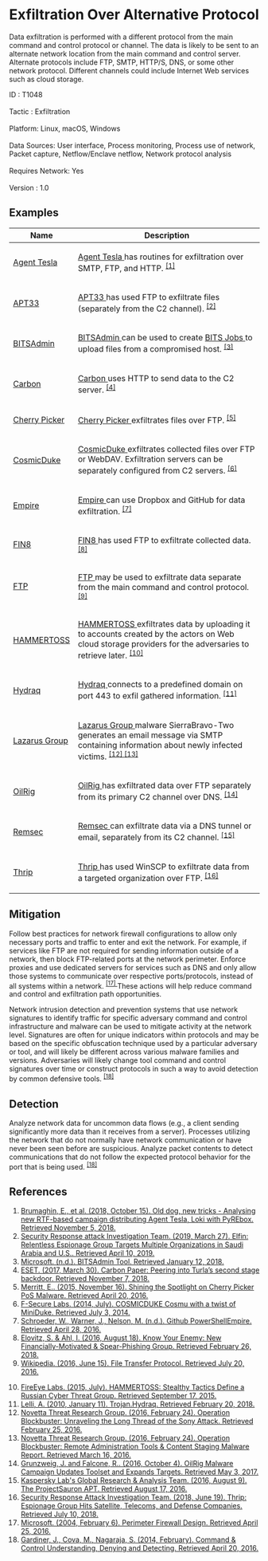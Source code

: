 <div class="container-fluid">
 <h1>
  Exfiltration Over Alternative Protocol
 </h1>
 <div class="row">
  <div class="col-md-8 description-body">
   <p>
    Data exfiltration is performed with a different protocol from the main command and control protocol or channel. The data is likely to be sent to an alternate network location from the main command and control server. Alternate protocols include FTP, SMTP, HTTP/S, DNS, or some other network protocol. Different channels could include Internet Web services such as cloud storage.
   </p>
  </div>
  <div class="col-md-4">
   <div class="card">
    <div class="card-body">
     <div class="card-data">
      <span class="h5 card-title">
       ID
      </span>
      : T1048
      <br/>
      <br/>
     </div>
     <div class="card-data">
      <span class="h5 card-title">
      </span>
     </div>
     <div class="card-data">
      <span class="h5 card-title">
       Tactic
      </span>
      : Exfiltration
      <br/>
      <br/>
     </div>
     <div class="card-data">
      <span class="h5 card-title">
       Platform:
      </span>
      Linux, macOS, Windows
      <br/>
      <br/>
     </div>
     <div class="card-data">
      <span class="h5 card-title">
      </span>
     </div>
     <div class="card-data">
      <span class="h5 card-title">
      </span>
     </div>
     <div class="card-data">
      <span class="h5 card-title">
      </span>
     </div>
     <div class="card-data">
      <span class="h5 card-title">
       Data Sources:
      </span>
      User interface, Process monitoring, Process use of network, Packet capture, Netflow/Enclave netflow, Network protocol analysis
      <br/>
      <br/>
     </div>
     <div class="card-data">
      <span class="h5 card-title">
      </span>
     </div>
     <div class="card-data">
      <span class="h5 card-title">
       Requires Network:
      </span>
      Yes
      <br/>
      <br/>
     </div>
     <div class="card-data">
      <span class="h5 card-title">
      </span>
     </div>
     <div class="card-data">
      <span class="h5 card-title">
      </span>
     </div>
     <div class="card-data">
      <span class="h5 card-title">
      </span>
     </div>
     <div class="card-data">
      <span class="h5 card-title">
      </span>
     </div>
     <div class="card-data">
      <span class="h5 card-title">
      </span>
     </div>
     <div class="card-data">
      <span class="h5 card-title">
       Version
      </span>
      : 1.0
     </div>
    </div>
   </div>
  </div>
 </div>
 <h2 class="pt-3" id="examples">
  Examples
 </h2>
 <table class="table table-bordered table-light mt-2">
  <thead>
   <tr>
    <th scope="col">
     Name
    </th>
    <th scope="col">
     Description
    </th>
   </tr>
  </thead>
  <tbody class="bg-white">
   <tr>
    <td>
     <a href="https://attack.mitre.org/software/S0331">
      Agent Tesla
     </a>
    </td>
    <td>
     <p>
      <a href="https://attack.mitre.org/software/S0331">
       Agent Tesla
      </a>
      has routines for exfiltration over SMTP, FTP, and HTTP.
      <span class="scite-citeref-number" data-reference="Talos Agent Tesla Oct 2018" id="scite-ref-1-a" onclick="scrollToRef('scite-1')">
       <sup>
        <a aria-describedby="qtip-0" data-hasqtip="0" href="https://blog.talosintelligence.com/2018/10/old-dog-new-tricks-analysing-new-rtf_15.html" target="_blank">
         [1]
        </a>
       </sup>
      </span>
     </p>
    </td>
   </tr>
   <tr>
    <td>
     <a href="https://attack.mitre.org/groups/G0064">
      APT33
     </a>
    </td>
    <td>
     <p>
      <a href="https://attack.mitre.org/groups/G0064">
       APT33
      </a>
      has used FTP to exfiltrate files (separately from the C2 channel).
      <span class="scite-citeref-number" data-reference="Symantec Elfin Mar 2019" id="scite-ref-2-a" onclick="scrollToRef('scite-2')">
       <sup>
        <a aria-describedby="qtip-1" data-hasqtip="1" href="https://www.symantec.com/blogs/threat-intelligence/elfin-apt33-espionage" target="_blank">
         [2]
        </a>
       </sup>
      </span>
     </p>
    </td>
   </tr>
   <tr>
    <td>
     <a href="https://attack.mitre.org/software/S0190">
      BITSAdmin
     </a>
    </td>
    <td>
     <p>
      <a href="https://attack.mitre.org/software/S0190">
       BITSAdmin
      </a>
      can be used to create
      <a href="https://attack.mitre.org/techniques/T1197">
       BITS Jobs
      </a>
      to upload files from a compromised host.
      <span class="scite-citeref-number" data-reference="Microsoft BITSAdmin" id="scite-ref-3-a" onclick="scrollToRef('scite-3')">
       <sup>
        <a aria-describedby="qtip-2" data-hasqtip="2" href="https://msdn.microsoft.com/library/aa362813.aspx" target="_blank">
         [3]
        </a>
       </sup>
      </span>
     </p>
    </td>
   </tr>
   <tr>
    <td>
     <a href="https://attack.mitre.org/software/S0335">
      Carbon
     </a>
    </td>
    <td>
     <p>
      <a href="https://attack.mitre.org/software/S0335">
       Carbon
      </a>
      uses HTTP to send data to the C2 server.
      <span class="scite-citeref-number" data-reference="ESET Carbon Mar 2017" id="scite-ref-4-a" onclick="scrollToRef('scite-4')">
       <sup>
        <a aria-describedby="qtip-3" data-hasqtip="3" href="https://www.welivesecurity.com/2017/03/30/carbon-paper-peering-turlas-second-stage-backdoor/" target="_blank">
         [4]
        </a>
       </sup>
      </span>
     </p>
    </td>
   </tr>
   <tr>
    <td>
     <a href="https://attack.mitre.org/software/S0107">
      Cherry Picker
     </a>
    </td>
    <td>
     <p>
      <a href="https://attack.mitre.org/software/S0107">
       Cherry Picker
      </a>
      exfiltrates files over FTP.
      <span class="scite-citeref-number" data-reference="Trustwave Cherry Picker" id="scite-ref-5-a" onclick="scrollToRef('scite-5')">
       <sup>
        <a aria-describedby="qtip-4" data-hasqtip="4" href="https://www.trustwave.com/Resources/SpiderLabs-Blog/Shining-the-Spotlight-on-Cherry-Picker-PoS-Malware/" target="_blank">
         [5]
        </a>
       </sup>
      </span>
     </p>
    </td>
   </tr>
   <tr>
    <td>
     <a href="https://attack.mitre.org/software/S0050">
      CosmicDuke
     </a>
    </td>
    <td>
     <p>
      <a href="https://attack.mitre.org/software/S0050">
       CosmicDuke
      </a>
      exfiltrates collected files over FTP or WebDAV. Exfiltration servers can be separately configured from C2 servers.
      <span class="scite-citeref-number" data-reference="F-Secure Cosmicduke" id="scite-ref-6-a" onclick="scrollToRef('scite-6')">
       <sup>
        <a aria-describedby="qtip-5" data-hasqtip="5" href="https://www.f-secure.com/documents/996508/1030745/cosmicduke_whitepaper.pdf" target="_blank">
         [6]
        </a>
       </sup>
      </span>
     </p>
    </td>
   </tr>
   <tr>
    <td>
     <a href="https://attack.mitre.org/software/S0363">
      Empire
     </a>
    </td>
    <td>
     <p>
      <a href="https://attack.mitre.org/software/S0363">
       Empire
      </a>
      can use Dropbox and GitHub for data exfiltration.
      <span class="scite-citeref-number" data-reference="Github PowerShell Empire" id="scite-ref-7-a" onclick="scrollToRef('scite-7')">
       <sup>
        <a aria-describedby="qtip-6" data-hasqtip="6" href="https://github.com/PowerShellEmpire/Empire" target="_blank">
         [7]
        </a>
       </sup>
      </span>
     </p>
    </td>
   </tr>
   <tr>
    <td>
     <a href="https://attack.mitre.org/groups/G0061">
      FIN8
     </a>
    </td>
    <td>
     <p>
      <a href="https://attack.mitre.org/groups/G0061">
       FIN8
      </a>
      has used FTP to exfiltrate collected data.
      <span class="scite-citeref-number" data-reference="FireEye Know Your Enemy FIN8 Aug 2016" id="scite-ref-8-a" onclick="scrollToRef('scite-8')">
       <sup>
        <a aria-describedby="qtip-7" data-hasqtip="7" href="https://www2.fireeye.com/WBNR-Know-Your-Enemy-UNC622-Spear-Phishing.html" target="_blank">
         [8]
        </a>
       </sup>
      </span>
     </p>
    </td>
   </tr>
   <tr>
    <td>
     <a href="https://attack.mitre.org/software/S0095">
      FTP
     </a>
    </td>
    <td>
     <p>
      <a href="https://attack.mitre.org/software/S0095">
       FTP
      </a>
      may be used to exfiltrate data separate from the main command and control protocol.
      <span class="scite-citeref-number" data-reference="Wikipedia FTP" id="scite-ref-9-a" onclick="scrollToRef('scite-9')">
       <sup>
        <a aria-describedby="qtip-8" data-hasqtip="8" href="https://en.wikipedia.org/wiki/File_Transfer_Protocol" target="_blank">
         [9]
        </a>
       </sup>
      </span>
     </p>
    </td>
   </tr>
   <tr>
    <td>
     <a href="https://attack.mitre.org/software/S0037">
      HAMMERTOSS
     </a>
    </td>
    <td>
     <p>
      <a href="https://attack.mitre.org/software/S0037">
       HAMMERTOSS
      </a>
      exfiltrates data by uploading it to accounts created by the actors on Web cloud storage providers for the adversaries to retrieve later.
      <span class="scite-citeref-number" data-reference="FireEye APT29" id="scite-ref-10-a" onclick="scrollToRef('scite-10')">
       <sup>
        <a aria-describedby="qtip-9" data-hasqtip="9" href="https://www2.fireeye.com/rs/848-DID-242/images/rpt-apt29-hammertoss.pdf" target="_blank">
         [10]
        </a>
       </sup>
      </span>
     </p>
    </td>
   </tr>
   <tr>
    <td>
     <a href="https://attack.mitre.org/software/S0203">
      Hydraq
     </a>
    </td>
    <td>
     <p>
      <a href="https://attack.mitre.org/software/S0203">
       Hydraq
      </a>
      connects to a predefined domain on port 443 to exfil gathered information.
      <span class="scite-citeref-number" data-reference="Symantec Hydraq Jan 2010" id="scite-ref-11-a" onclick="scrollToRef('scite-11')">
       <sup>
        <a aria-describedby="qtip-10" data-hasqtip="10" href="https://www.symantec.com/security_response/writeup.jsp?docid=2010-011114-1830-99" target="_blank">
         [11]
        </a>
       </sup>
      </span>
     </p>
    </td>
   </tr>
   <tr>
    <td>
     <a href="https://attack.mitre.org/groups/G0032">
      Lazarus Group
     </a>
    </td>
    <td>
     <p>
      <a href="https://attack.mitre.org/groups/G0032">
       Lazarus Group
      </a>
      malware SierraBravo-Two generates an email message via SMTP containing information about newly infected victims.
      <span class="scite-citeref-number" data-reference="Novetta Blockbuster" id="scite-ref-12-a" onclick="scrollToRef('scite-12')">
       <sup>
        <a aria-describedby="qtip-11" data-hasqtip="11" href="https://www.operationblockbuster.com/wp-content/uploads/2016/02/Operation-Blockbuster-Report.pdf" target="_blank">
         [12]
        </a>
       </sup>
      </span>
      <span class="scite-citeref-number" data-reference="Novetta Blockbuster RATs" id="scite-ref-13-a" onclick="scrollToRef('scite-13')">
       <sup>
        <a aria-describedby="qtip-12" data-hasqtip="12" href="https://www.operationblockbuster.com/wp-content/uploads/2016/02/Operation-Blockbuster-RAT-and-Staging-Report.pdf" target="_blank">
         [13]
        </a>
       </sup>
      </span>
     </p>
    </td>
   </tr>
   <tr>
    <td>
     <a href="https://attack.mitre.org/groups/G0049">
      OilRig
     </a>
    </td>
    <td>
     <p>
      <a href="https://attack.mitre.org/groups/G0049">
       OilRig
      </a>
      has exfiltrated data over FTP separately from its primary C2 channel over DNS.
      <span class="scite-citeref-number" data-reference="Palo Alto OilRig Oct 2016" id="scite-ref-14-a" onclick="scrollToRef('scite-14')">
       <sup>
        <a aria-describedby="qtip-13" data-hasqtip="13" href="http://researchcenter.paloaltonetworks.com/2016/10/unit42-oilrig-malware-campaign-updates-toolset-and-expands-targets/" target="_blank">
         [14]
        </a>
       </sup>
      </span>
     </p>
    </td>
   </tr>
   <tr>
    <td>
     <a href="https://attack.mitre.org/software/S0125">
      Remsec
     </a>
    </td>
    <td>
     <p>
      <a href="https://attack.mitre.org/software/S0125">
       Remsec
      </a>
      can exfiltrate data via a DNS tunnel or email, separately from its C2 channel.
      <span class="scite-citeref-number" data-reference="Kaspersky ProjectSauron Full Report" id="scite-ref-15-a" onclick="scrollToRef('scite-15')">
       <sup>
        <a aria-describedby="qtip-14" data-hasqtip="14" href="https://securelist.com/files/2016/07/The-ProjectSauron-APT_research_KL.pdf" target="_blank">
         [15]
        </a>
       </sup>
      </span>
     </p>
    </td>
   </tr>
   <tr>
    <td>
     <a href="https://attack.mitre.org/groups/G0076">
      Thrip
     </a>
    </td>
    <td>
     <p>
      <a href="https://attack.mitre.org/groups/G0076">
       Thrip
      </a>
      has used WinSCP to exfiltrate data from a targeted organization over FTP.
      <span class="scite-citeref-number" data-reference="Symantec Thrip June 2018" id="scite-ref-16-a" onclick="scrollToRef('scite-16')">
       <sup>
        <a aria-describedby="qtip-15" data-hasqtip="15" href="https://www.symantec.com/blogs/threat-intelligence/thrip-hits-satellite-telecoms-defense-targets" target="_blank">
         [16]
        </a>
       </sup>
      </span>
     </p>
    </td>
   </tr>
  </tbody>
 </table>
 <h2 class="pt-3" id="mitigation">
  Mitigation
 </h2>
 <p>
  Follow best practices for network firewall configurations to allow only necessary ports and traffic to enter and exit the network. For example, if services like FTP are not required for sending information outside of a network, then block FTP-related ports at the network perimeter. Enforce proxies and use dedicated servers for services such as DNS and only allow those systems to communicate over respective ports/protocols, instead of all systems within a network.
  <span class="scite-citeref-number" data-reference="TechNet Firewall Design" id="scite-ref-17-a">
   <sup>
    <a aria-describedby="qtip-16" data-hasqtip="16" href="https://technet.microsoft.com/en-us/library/cc700828.aspx" target="_blank">
     [17]
    </a>
   </sup>
  </span>
  These actions will help reduce command and control and exfiltration path opportunities.
 </p>
 <p>
  Network intrusion detection and prevention systems that use network signatures to identify traffic for specific adversary command and control infrastructure and malware can be used to mitigate activity at the network level. Signatures are often for unique indicators within protocols and may be based on the specific obfuscation technique used by a particular adversary or tool, and will likely be different across various malware families and versions. Adversaries will likely change tool command and control signatures over time or construct protocols in such a way to avoid detection by common defensive tools.
  <span class="scite-citeref-number" data-reference="University of Birmingham C2" id="scite-ref-18-a">
   <sup>
    <a aria-describedby="qtip-17" data-hasqtip="17" href="https://arxiv.org/ftp/arxiv/papers/1408/1408.1136.pdf" target="_blank">
     [18]
    </a>
   </sup>
  </span>
 </p>
 <h2 class="pt-3" id="detection">
  Detection
 </h2>
 <p>
  Analyze network data for uncommon data flows (e.g., a client sending significantly more data than it receives from a server). Processes utilizing the network that do not normally have network communication or have never been seen before are suspicious. Analyze packet contents to detect communications that do not follow the expected protocol behavior for the port that is being used.
  <span class="scite-citeref-number" data-reference="University of Birmingham C2" id="scite-ref-18-a">
   <sup>
    <a aria-describedby="qtip-17" data-hasqtip="17" href="https://arxiv.org/ftp/arxiv/papers/1408/1408.1136.pdf" target="_blank">
     [18]
    </a>
   </sup>
  </span>
 </p>
 <h2 class="pt-3" id="references">
  References
 </h2>
 <div class="row">
  <div class="col">
   <ol>
    <li>
     <span class="scite-citation" id="scite-1">
      <span class="scite-citation-text">
       <a class="external text" href="https://blog.talosintelligence.com/2018/10/old-dog-new-tricks-analysing-new-rtf_15.html" name="scite-1" rel="nofollow" target="_blank">
        Brumaghin, E., et al. (2018, October 15). Old dog, new tricks - Analysing new RTF-based campaign distributing Agent Tesla, Loki with PyREbox. Retrieved November 5, 2018.
       </a>
      </span>
     </span>
    </li>
    <li>
     <span class="scite-citation" id="scite-2">
      <span class="scite-citation-text">
       <a class="external text" href="https://www.symantec.com/blogs/threat-intelligence/elfin-apt33-espionage" name="scite-2" rel="nofollow" target="_blank">
        Security Response attack Investigation Team. (2019, March 27). Elfin: Relentless Espionage Group Targets Multiple Organizations in Saudi Arabia and U.S.. Retrieved April 10, 2019.
       </a>
      </span>
     </span>
    </li>
    <li>
     <span class="scite-citation" id="scite-3">
      <span class="scite-citation-text">
       <a class="external text" href="https://msdn.microsoft.com/library/aa362813.aspx" name="scite-3" rel="nofollow" target="_blank">
        Microsoft. (n.d.). BITSAdmin Tool. Retrieved January 12, 2018.
       </a>
      </span>
     </span>
    </li>
    <li>
     <span class="scite-citation" id="scite-4">
      <span class="scite-citation-text">
       <a class="external text" href="https://www.welivesecurity.com/2017/03/30/carbon-paper-peering-turlas-second-stage-backdoor/" name="scite-4" rel="nofollow" target="_blank">
        ESET. (2017, March 30). Carbon Paper: Peering into Turla’s second stage backdoor. Retrieved November 7, 2018.
       </a>
      </span>
     </span>
    </li>
    <li>
     <span class="scite-citation" id="scite-5">
      <span class="scite-citation-text">
       <a class="external text" href="https://www.trustwave.com/Resources/SpiderLabs-Blog/Shining-the-Spotlight-on-Cherry-Picker-PoS-Malware/" name="scite-5" rel="nofollow" target="_blank">
        Merritt, E.. (2015, November 16). Shining the Spotlight on Cherry Picker PoS Malware. Retrieved April 20, 2016.
       </a>
      </span>
     </span>
    </li>
    <li>
     <span class="scite-citation" id="scite-6">
      <span class="scite-citation-text">
       <a class="external text" href="https://www.f-secure.com/documents/996508/1030745/cosmicduke_whitepaper.pdf" name="scite-6" rel="nofollow" target="_blank">
        F-Secure Labs. (2014, July). COSMICDUKE Cosmu with a twist of MiniDuke. Retrieved July 3, 2014.
       </a>
      </span>
     </span>
    </li>
    <li>
     <span class="scite-citation" id="scite-7">
      <span class="scite-citation-text">
       <a class="external text" href="https://github.com/PowerShellEmpire/Empire" name="scite-7" rel="nofollow" target="_blank">
        Schroeder, W., Warner, J., Nelson, M. (n.d.). Github PowerShellEmpire. Retrieved April 28, 2016.
       </a>
      </span>
     </span>
    </li>
    <li>
     <span class="scite-citation" id="scite-8">
      <span class="scite-citation-text">
       <a class="external text" href="https://www2.fireeye.com/WBNR-Know-Your-Enemy-UNC622-Spear-Phishing.html" name="scite-8" rel="nofollow" target="_blank">
        Elovitz, S. &amp; Ahl, I. (2016, August 18). Know Your Enemy:  New Financially-Motivated &amp; Spear-Phishing Group. Retrieved February 26, 2018.
       </a>
      </span>
     </span>
    </li>
    <li>
     <span class="scite-citation" id="scite-9">
      <span class="scite-citation-text">
       <a class="external text" href="https://en.wikipedia.org/wiki/File_Transfer_Protocol" name="scite-9" rel="nofollow" target="_blank">
        Wikipedia. (2016, June 15). File Transfer Protocol. Retrieved July 20, 2016.
       </a>
      </span>
     </span>
    </li>
   </ol>
  </div>
  <div class="col">
   <ol start="10.0">
    <li>
     <span class="scite-citation" id="scite-10">
      <span class="scite-citation-text">
       <a class="external text" href="https://www2.fireeye.com/rs/848-DID-242/images/rpt-apt29-hammertoss.pdf" name="scite-10" rel="nofollow" target="_blank">
        FireEye Labs. (2015, July). HAMMERTOSS: Stealthy Tactics Define a Russian Cyber Threat Group. Retrieved September 17, 2015.
       </a>
      </span>
     </span>
    </li>
    <li>
     <span class="scite-citation" id="scite-11">
      <span class="scite-citation-text">
       <a class="external text" href="https://www.symantec.com/security_response/writeup.jsp?docid=2010-011114-1830-99" name="scite-11" rel="nofollow" target="_blank">
        Lelli, A. (2010, January 11). Trojan.Hydraq. Retrieved February 20, 2018.
       </a>
      </span>
     </span>
    </li>
    <li>
     <span class="scite-citation" id="scite-12">
      <span class="scite-citation-text">
       <a class="external text" href="https://www.operationblockbuster.com/wp-content/uploads/2016/02/Operation-Blockbuster-Report.pdf" name="scite-12" rel="nofollow" target="_blank">
        Novetta Threat Research Group. (2016, February 24). Operation Blockbuster: Unraveling the Long Thread of the Sony Attack. Retrieved February 25, 2016.
       </a>
      </span>
     </span>
    </li>
    <li>
     <span class="scite-citation" id="scite-13">
      <span class="scite-citation-text">
       <a class="external text" href="https://www.operationblockbuster.com/wp-content/uploads/2016/02/Operation-Blockbuster-RAT-and-Staging-Report.pdf" name="scite-13" rel="nofollow" target="_blank">
        Novetta Threat Research Group. (2016, February 24). Operation Blockbuster: Remote Administration Tools &amp; Content Staging Malware Report. Retrieved March 16, 2016.
       </a>
      </span>
     </span>
    </li>
    <li>
     <span class="scite-citation" id="scite-14">
      <span class="scite-citation-text">
       <a class="external text" href="http://researchcenter.paloaltonetworks.com/2016/10/unit42-oilrig-malware-campaign-updates-toolset-and-expands-targets/" name="scite-14" rel="nofollow" target="_blank">
        Grunzweig, J. and Falcone, R.. (2016, October 4). OilRig Malware Campaign Updates Toolset and Expands Targets. Retrieved May 3, 2017.
       </a>
      </span>
     </span>
    </li>
    <li>
     <span class="scite-citation" id="scite-15">
      <span class="scite-citation-text">
       <a class="external text" href="https://securelist.com/files/2016/07/The-ProjectSauron-APT_research_KL.pdf" name="scite-15" rel="nofollow" target="_blank">
        Kaspersky Lab's Global Research &amp; Analysis Team. (2016, August 9). The ProjectSauron APT. Retrieved August 17, 2016.
       </a>
      </span>
     </span>
    </li>
    <li>
     <span class="scite-citation" id="scite-16">
      <span class="scite-citation-text">
       <a class="external text" href="https://www.symantec.com/blogs/threat-intelligence/thrip-hits-satellite-telecoms-defense-targets" name="scite-16" rel="nofollow" target="_blank">
        Security Response Attack Investigation Team. (2018, June 19). Thrip: Espionage Group Hits Satellite, Telecoms, and Defense Companies. Retrieved July 10, 2018.
       </a>
      </span>
     </span>
    </li>
    <li>
     <span class="scite-citation" id="scite-17">
      <span class="scite-citation-text">
       <a class="external text" href="https://technet.microsoft.com/en-us/library/cc700828.aspx" name="scite-17" rel="nofollow" target="_blank">
        Microsoft. (2004, February 6). Perimeter Firewall Design. Retrieved April 25, 2016.
       </a>
      </span>
     </span>
    </li>
    <li>
     <span class="scite-citation" id="scite-18">
      <span class="scite-citation-text">
       <a class="external text" href="https://arxiv.org/ftp/arxiv/papers/1408/1408.1136.pdf" name="scite-18" rel="nofollow" target="_blank">
        Gardiner, J.,  Cova, M., Nagaraja, S. (2014, February). Command &amp; Control Understanding, Denying and Detecting. Retrieved April 20, 2016.
       </a>
      </span>
     </span>
    </li>
   </ol>
  </div>
 </div>
</div>
